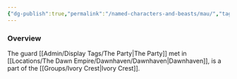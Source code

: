 ```yaml
---
{"dg-publish":true,"permalink":"/named-characters-and-beasts/mau/","tags":["NPC"],"noteIcon":"","created":"2024-03-10T20:41:30.261+00:00","updated":"2024-12-13T17:33:51.994+00:00"}
---
```



### Overview
The guard [[Admin/Display Tags/The Party\|The Party]] met in [[Locations/The Dawn Empire/Dawnhaven/Dawnhaven\|Dawnhaven]], is a part of the [[Groups/Ivory Crest\|Ivory Crest]].